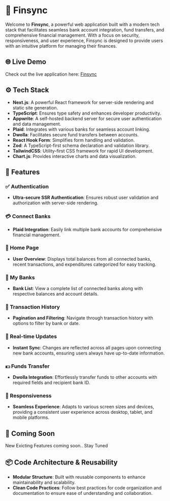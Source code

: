 # 🏦 Finsync

Welcome to **Finsync**, a powerful web application built with a modern tech stack that facilitates seamless bank account integration, fund transfers, and comprehensive financial management. With a focus on security, responsiveness, and user experience, Finsync is designed to provide users with an intuitive platform for managing their finances.

## 🌐 Live Demo

Check out the live application here: [Finsync](https://finsync-delta.vercel.app/)

## ⚙️ Tech Stack

- **Next.js**: A powerful React framework for server-side rendering and static site generation.
- **TypeScript**: Ensures type safety and enhances developer productivity.
- **Appwrite**: A self-hosted backend server for secure user authentication and data management.
- **Plaid**: Integrates with various banks for seamless account linking.
- **Dwolla**: Facilitates secure fund transfers between accounts.
- **React Hook Form**: Simplifies form handling and validation.
- **Zod**: A TypeScript-first schema declaration and validation library.
- **TailwindCSS**: Utility-first CSS framework for rapid UI development.
- **Chart.js**: Provides interactive charts and data visualization.

## 🔋 Features

### ✅ Authentication
- **Ultra-secure SSR Authentication**: Ensures robust user validation and authorization with server-side rendering.

### 💳 Connect Banks
- **Plaid Integration**: Easily link multiple bank accounts for comprehensive financial management.

### 🏡 Home Page
- **User Overview**: Displays total balances from all connected banks, recent transactions, and expenditures categorized for easy tracking.

### 🏦 My Banks
- **Bank List**: View a complete list of connected banks along with respective balances and account details.

### 📜 Transaction History
- **Pagination and Filtering**: Navigate through transaction history with options to filter by bank or date.

### 🔄 Real-time Updates
- **Instant Sync**: Changes are reflected across all pages upon connecting new bank accounts, ensuring users always have up-to-date information.

### 💵 Funds Transfer
- **Dwolla Integration**: Effortlessly transfer funds to other accounts with required fields and recipient bank ID.

### 📱 Responsiveness
- **Seamless Experience**: Adapts to various screen sizes and devices, providing a consistent user experience across desktop, tablet, and mobile platforms.

## 🚀 Coming Soon
New Exicting Features coming soon.. Stay Tuned

## 📦 Code Architecture & Reusability
- **Modular Structure**: Built with reusable components to enhance maintainability and scalability.
- **Clean Code Practices**: Follow best practices for code organization and documentation to ensure ease of understanding and collaboration.